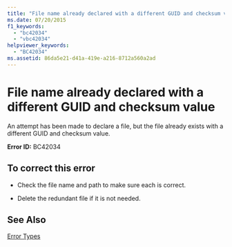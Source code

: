 ```yaml
---
title: "File name already declared with a different GUID and checksum value"
ms.date: 07/20/2015
f1_keywords: 
  - "bc42034"
  - "vbc42034"
helpviewer_keywords: 
  - "BC42034"
ms.assetid: 86da5e21-d41a-419e-a216-8712a560a2ad
---
```

# File name already declared with a different GUID and checksum value
An attempt has been made to declare a file, but the file already exists with a different GUID and checksum value.  
  
 **Error ID:** BC42034  
  
## To correct this error  
  
- Check the file name and path to make sure each is correct.  
  
- Delete the redundant file if it is not needed.  
  
## See Also  
 [Error Types](../../visual-basic/programming-guide/language-features/error-types.md)
